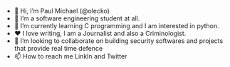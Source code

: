 - 👋 Hi, I’m Paul Michael (@olecko)
- 👀 I’m a software engineering student at all.
- 🌱 I’m currently learning C programming and I am interested in python.
- ❤ I love writing, I am a Journalist and also a Criminologist.
- 💞️ I’m looking to collaborate on building security softwares and projects that provide real time defence
- 📫 How to reach me LinkIn and Twitter

<!---
olecko/olecko is a ✨ special ✨ repository because its `README.md` (this file) appears on your GitHub profile.
You can click the Preview link to take a look at your changes.
--->

